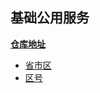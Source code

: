 ## 基础公用服务

**[仓库地址](https://gitlab.omytech.com.cn/micro-service/basic)**

- [省市区](./省市区)
- [区号](./区号)

